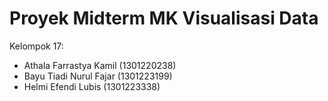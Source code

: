 # Proyek Midterm MK Visualisasi Data


Kelompok 17:
- Athala Farrastya Kamil (1301220238) 
- Bayu Tiadi Nurul Fajar (1301223199)
- Helmi Efendi Lubis (1301223338)
